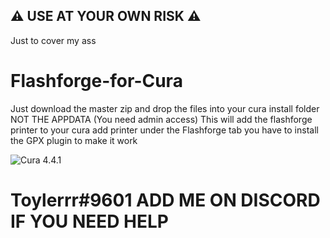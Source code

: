 ## :warning: USE AT YOUR OWN RISK :warning:
Just to cover my ass

# Flashforge-for-Cura

Just download the master zip and drop the files into your cura install folder NOT THE APPDATA (You need admin access)
This will add the flashforge printer to your cura add printer under the Flashforge tab you have to install the GPX plugin to make it work


![Cura 4.4.1](https://i.imgur.com/Jsk94T4.png)



# Toylerrr#9601 ADD ME ON DISCORD IF YOU NEED HELP

